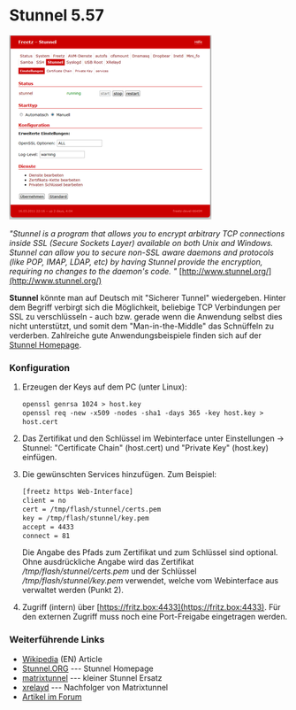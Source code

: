 # Stunnel 5.57

[![Stunnel Webinterface](../screenshots/202_md.png)](../screenshots/202.png)

*"Stunnel is a program that allows you to encrypt arbitrary TCP
connections inside SSL (Secure Sockets Layer) available on both Unix and
Windows. Stunnel can allow you to secure non-SSL aware daemons and
protocols (like POP, IMAP, LDAP, etc) by having Stunnel provide the
encryption, requiring no changes to the daemon's code. "*
[http://www.stunnel.org/](http://www.stunnel.org/)

**Stunnel** könnte man auf Deutsch mit "Sicherer Tunnel" wiedergeben.
Hinter dem Begriff verbirgt sich die Möglichkeit, beliebige TCP
Verbindungen per SSL zu verschlüsseln - auch bzw. gerade wenn die
Anwendung selbst dies nicht unterstützt, und somit dem
"Man-in-the-Middle" das Schnüffeln zu verderben. Zahlreiche gute
Anwendungsbeispiele finden sich auf der [Stunnel
Homepage](http://www.stunnel.org/examples/).

### Konfiguration

1.  Erzeugen der Keys auf dem PC (unter Linux):

    ``` 
    openssl genrsa 1024 > host.key
    openssl req -new -x509 -nodes -sha1 -days 365 -key host.key > host.cert
    ```

2.  Das Zertifikat und den Schlüssel im Webinterface unter Einstellungen
    → Stunnel: "Certificate Chain" (host.cert) und "Private Key"
    (host.key) einfügen.

<!-- -->

3.  Die gewünschten Services hinzufügen. Zum Beispiel:

    ``` 
    [freetz https Web-Interface]
    client = no
    cert = /tmp/flash/stunnel/certs.pem
    key = /tmp/flash/stunnel/key.pem
    accept = 4433
    connect = 81
    ```

    Die Angabe des Pfads zum Zertifikat und zum Schlüssel sind optional.
    Ohne ausdrückliche Angabe wird das Zertifikat
    */tmp/flash/stunnel/certs.pem* und der Schlüssel
    */tmp/flash/stunnel/key.pem* verwendet, welche vom Webinterface aus
    verwaltet werden (Punkt 2).

<!-- -->

4.  Zugriff (intern) über
    [https://fritz.box:4433](https://fritz.box:4433).
    Für den externen Zugriff muss noch eine Port-Freigabe eingetragen
    werden.

### Weiterführende Links

-   [Wikipedia](http://en.wikipedia.org/wiki/Stunnel)
    (EN) Article
-   [Stunnel.ORG](http://www.stunnel.org/) ---
    Stunnel Homepage
-   [matrixtunnel](matrixtunnel.md) --- kleiner Stunnel Ersatz
-   [xrelayd](xrelayd.md) --- Nachfolger von Matrixtunnel
-   [Artikel im
    Forum](http://www.ip-phone-forum.de/showthread.php?t=123174)

